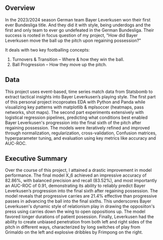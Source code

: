 ## Overview
In the 2023/2024 season German team Bayer Leverkusen won their first ever Bundesliga title. And they did it with style, being underdogs and the first and only team to ever go undefeated in the German Bundesliga.
Their success is rooted in focus question of my project, "How did Bayer Leverkusen move the ball up the pitch upon regaining possession?" 

It deals with two key footballing concepts:
1) Turnovers & Transition – Where & how they win the ball.
2) Ball Progression – How they move up the pitch.


## Data
This project uses event-based, time series match data from Statsbomb to extract tactical insights into Bayer Leverkusen’s playing style. 
The first part of this personal project incoproates EDA with Python and Panda while visualizing key patterns with matplotlib & mplsoccer (heatmaps, pass networks, shot maps). 
The second part experiments extensively with logistical regression pipelines, predicting what conditions best enabled Bayer Leverkusen's progression into the final sixth of the pitch after regaining possession. 
The models were iteratively refined and improved through normalization, regularization, cross-validation, Confusion matrices, hyperparameter tuning, and evaluation using key metrics like accuracy and AUC-ROC.

## Executive Summary
Over the course of this project, I attained a drastic improvement in model performance. The final model X_6 achieved an impressive accuracy of 82.86%, with balanced precision and recall (83.52%), and most importantly 
an AUC-ROC of 0.91, demonstrating its ability to reliably predict Bayer Leverkusen’s progression into the final sixth after regaining possession. The model reveals that progressive carries are 21.4% effective than progressive 
passes in advancing the ball into the final sixths. This underscores Bayer Leverkusen's dynamic style of relationism play in drawing the opposiiton's press using carries down the wing to open oppositions up. The model favored 
longer durations of patient posession. Finally, Leverkusen had the ability to create unbiased penetration from both left and right sides of the pitch in different ways, characterized by long switches of play from Grimaldo on 
the left and explosive dribbles by Frimpong on the right.


